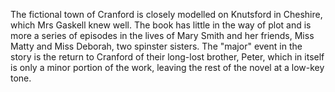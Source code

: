  The fictional town of Cranford is closely modelled on Knutsford in Cheshire, which Mrs Gaskell knew well. The book has little in the way of plot and is more a series of episodes in the lives of Mary Smith and her friends, Miss Matty and Miss Deborah, two spinster sisters. The "major" event in the story is the return to Cranford of their long-lost brother, Peter, which in itself is only a minor portion of the work, leaving the rest of the novel at a low-key tone.